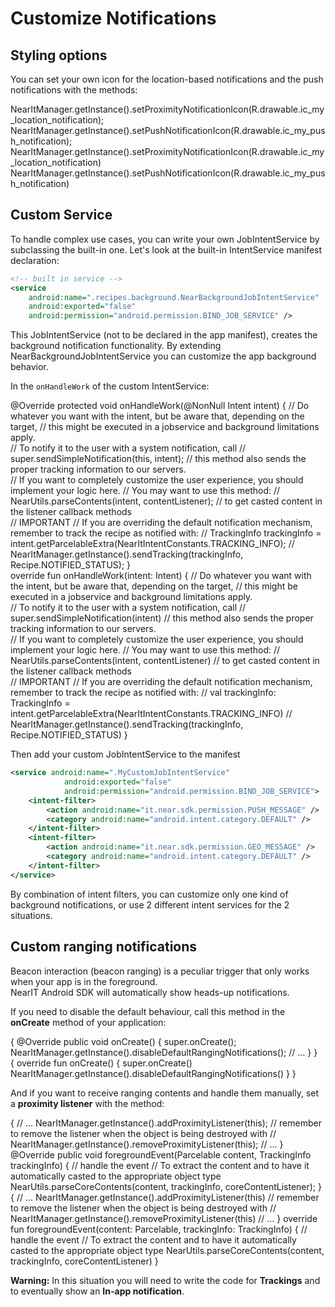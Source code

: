 # Customize Notifications

## Styling options
You can set your own icon for the location-based notifications and the push notifications with the methods:
<div class="code-java">
NearItManager.getInstance().setProximityNotificationIcon(R.drawable.ic_my_location_notification);
NearItManager.getInstance().setPushNotificationIcon(R.drawable.ic_my_push_notification);
</div>
<div class="code-kotlin">
NearItManager.getInstance().setProximityNotificationIcon(R.drawable.ic_my_location_notification)
NearItManager.getInstance().setPushNotificationIcon(R.drawable.ic_my_push_notification)
</div>

## Custom Service
To handle complex use cases, you can write your own JobIntentService by subclassing the built-in one.
Let's look at the built-in IntentService manifest declaration:
```xml
<!-- built in service -->
<service
    android:name=".recipes.background.NearBackgroundJobIntentService"
    android:exported="false"
    android:permission="android.permission.BIND_JOB_SERVICE" />
```
This JobIntentService (not to be declared in the app manifest), creates the background notification functionality.
By extending NearBackgroundJobIntentService you can customize the app background behavior.

In the `onHandleWork` of the custom IntentService:
<div class="code-java">
@Override
protected void onHandleWork(@NonNull Intent intent) { 
//  Do whatever you want with the intent, but be aware that, depending on the target,
//  this might be executed in a jobservice and background limitations apply.<br>
//  To notify it to the user with a system notification, call 
//  super.sendSimpleNotification(this, intent);
//  this method also sends the proper tracking information to our servers.<br>
//  If you want to completely customize the user experience, you should implement your logic here.
//  You may want to use this method:
//  NearUtils.parseContents(intent, contentListener); // to get casted content in the listener callback methods<br>
//  IMPORTANT
//  If you are overriding the default notification mechanism, remember to track the recipe as notified with:
//  TrackingInfo trackingInfo = intent.getParcelableExtra(NearItIntentConstants.TRACKING_INFO);
//  NearItManager.getInstance().sendTracking(trackingInfo, Recipe.NOTIFIED_STATUS);
}
</div>
<div class="code-kotlin">
override fun onHandleWork(intent: Intent) {
//  Do whatever you want with the intent, but be aware that, depending on the target,
//  this might be executed in a jobservice and background limitations apply.<br>
//  To notify it to the user with a system notification, call 
//  super.sendSimpleNotification(intent)
//  this method also sends the proper tracking information to our servers.<br>
//  If you want to completely customize the user experience, you should implement your logic here.
//  You may want to use this method:
//  NearUtils.parseContents(intent, contentListener) // to get casted content in the listener callback methods<br>
//  IMPORTANT
//  If you are overriding the default notification mechanism, remember to track the recipe as notified with:
//  val trackingInfo: TrackingInfo = intent.getParcelableExtra(NearItIntentConstants.TRACKING_INFO)
//  NearItManager.getInstance().sendTracking(trackingInfo, Recipe.NOTIFIED_STATUS)
}
</div>

Then add your custom JobIntentService to the manifest
```xml
<service android:name=".MyCustomJobIntentService"
            android:exported="false"
            android:permission="android.permission.BIND_JOB_SERVICE">
    <intent-filter>
        <action android:name="it.near.sdk.permission.PUSH_MESSAGE" />
        <category android:name="android.intent.category.DEFAULT" />
    </intent-filter>
    <intent-filter>
        <action android:name="it.near.sdk.permission.GEO_MESSAGE" />
        <category android:name="android.intent.category.DEFAULT" />
    </intent-filter>
</service>
```

By combination of intent filters, you can customize only one kind of background notifications, or use 2 different intent services for the 2 situations.

## Custom ranging notifications
Beacon interaction (beacon ranging) is a peculiar trigger that only works when your app is in the foreground.<br>
NearIT Android SDK will automatically show heads-up notifications.

If you need to disable the default behaviour, call this method in the **onCreate** method of your application: 
<div class="code-java">
{
    @Override
    public void onCreate() {
        super.onCreate();
        NearItManager.getInstance().disableDefaultRangingNotifications();
        // ...
    }
}
</div>
<div class="code-kotlin">
{
    override fun onCreate() {
        super.onCreate()
        NearItManager.getInstance().disableDefaultRangingNotifications()
    }
}
</div>

    
And if you want to receive ranging contents and handle them manually, set a **proximity listener** with the method:
<div class="code-java">
{
    //  ...
    NearItManager.getInstance().addProximityListener(this);
    // remember to remove the listener when the object is being destroyed with 
    // NearItManager.getInstance().removeProximityListener(this);
    //  ...
}
@Override
public void foregroundEvent(Parcelable content, TrackingInfo trackingInfo) {
    // handle the event
    // To extract the content and to have it automatically casted to the appropriate object type
    NearUtils.parseCoreContents(content, trackingInfo, coreContentListener);
}
</div>
<div class="code-kotlin">
{
    //  ...
    NearItManager.getInstance().addProximityListener(this)
    // remember to remove the listener when the object is being destroyed with 
    // NearItManager.getInstance().removeProximityListener(this)
    //  ...
}
override fun foregroundEvent(content: Parcelable, trackingInfo: TrackingInfo) {
    // handle the event
    // To extract the content and to have it automatically casted to the appropriate object type
    NearUtils.parseCoreContents(content, trackingInfo, coreContentListener)
}
</div>


**Warning:** In this situation you will need to write the code for **Trackings** and to eventually show an **In-app notification**.

